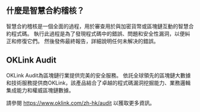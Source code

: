 ## 什麼是智慧合約稽核？
智慧合約稽核是一個全面的過程，用於審查用於與加密貨幣或區塊鏈互動的智慧合約程式碼。 執行此過程是為了發現程式碼中的錯誤、問題和安全性漏洞，以便糾正和修復它們。 然後發佈最終報告，詳細說明任何未解决的錯誤。
## OKLink Audit
OKLink Audit為區塊鏈行業提供完美的安全服務。 依託全球領先的區塊鏈大數據和技術服務提供商OKLink，該產品結合了卓越的程式碼漏洞挖掘能力、業務邏輯集成能力和權威區塊鏈數據。

請參閱 https://www.oklink.com/zh-hk/audit 以獲取更多資訊。

